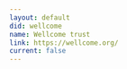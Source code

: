 ```yaml
---
layout: default
did: wellcome
name: Wellcome trust
link: https://wellcome.org/
current: false
---
```

